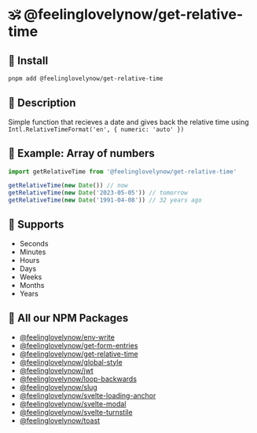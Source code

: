 # 🕉 @feelinglovelynow/get-relative-time


## 💎 Install
```bash
pnpm add @feelinglovelynow/get-relative-time
```


## 🙏 Description
Simple function that recieves a date and gives back the relative time using `Intl.RelativeTimeFormat('en', { numeric: 'auto' })`


## 💚 Example: Array of numbers
```ts
import getRelativeTime from '@feelinglovelynow/get-relative-time'

getRelativeTime(new Date()) // now
getRelativeTime(new Date('2023-05-05')) // tomorrow
getRelativeTime(new Date('1991-04-08')) // 32 years ago
```


## 💛 Supports
* Seconds
* Minutes
* Hours
* Days
* Weeks
* Months
* Years


## 🎁 All our NPM Packages
* [@feelinglovelynow/env-write](https://github.com/feelinglovelynow/env-write)
* [@feelinglovelynow/get-form-entries](https://github.com/feelinglovelynow/get-form-entries)
* [@feelinglovelynow/get-relative-time](https://github.com/feelinglovelynow/get-relative-time)
* [@feelinglovelynow/global-style](https://github.com/feelinglovelynow/global-style)
* [@feelinglovelynow/jwt](https://github.com/feelinglovelynow/jwt)
* [@feelinglovelynow/loop-backwards](https://github.com/feelinglovelynow/loop-backwards)
* [@feelinglovelynow/slug](https://github.com/feelinglovelynow/slug)
* [@feelinglovelynow/svelte-loading-anchor](https://github.com/feelinglovelynow/svelte-loading-anchor)
* [@feelinglovelynow/svelte-modal](https://github.com/feelinglovelynow/svelte-modal)
* [@feelinglovelynow/svelte-turnstile](https://github.com/feelinglovelynow/svelte-turnstile)
* [@feelinglovelynow/toast](https://github.com/feelinglovelynow/toast)
